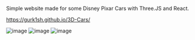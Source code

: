 Simple website made for some Disney Pixar Cars with Three.JS and React.

https://gurk1sh.github.io/3D-Cars/

![image](https://user-images.githubusercontent.com/28981311/163676294-b982deeb-7273-4d79-b2d6-8ce09b3f23af.png)
![image](https://user-images.githubusercontent.com/28981311/163676299-c3a7b706-b2fb-43c7-9b38-ac679367e192.png)
![image](https://user-images.githubusercontent.com/28981311/163676306-ec6b75a0-01b9-4651-b538-fc16194bbc21.png)

